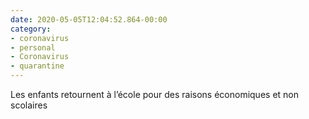```yaml
---
date: 2020-05-05T12:04:52.864-00:00
category:
- coronavirus
- personal
- Coronavirus
- quarantine
---
```

Les enfants retournent à l’école pour des raisons économiques et non scolaires
